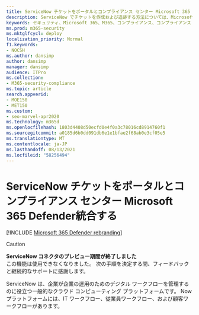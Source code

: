 ```yaml
---
title: ServiceNow チケットをポータルとコンプライアンス センター Microsoft 365 Defender統合する
description: ServiceNow でチケットを作成および追跡する方法については、Microsoft 365 Defenderコンプライアンス センターから確認します。
keywords: セキュリティ、Microsoft 365、M365、コンプライアンス、コンプライアンス センター、セキュリティ センター、ServiceNow、チケット、タスク、SNOW、接続
ms.prod: m365-security
ms.mktglfcycl: deploy
localization_priority: Normal
f1.keywords:
- NOCSH
ms.author: dansimp
author: dansimp
manager: dansimp
audience: ITPro
ms.collection:
- M365-security-compliance
ms.topic: article
search.appverid:
- MOE150
- MET150
ms.custom:
- seo-marvel-apr2020
ms.technology: m365d
ms.openlocfilehash: 1803d4408d50ecfd0e4f0a3c78016cd8914760f1
ms.sourcegitcommit: a0185d6b0dd091db6e1e1bfae2f68ab0e3cf05e5
ms.translationtype: MT
ms.contentlocale: ja-JP
ms.lasthandoff: 08/13/2021
ms.locfileid: "58256494"
---
```

# <a name="integrate-servicenow-tickets-into-the-microsoft-365-defender-portal-and-compliance-center"></a>ServiceNow チケットをポータルとコンプライアンス センター Microsoft 365 Defender統合する

[!INCLUDE [Microsoft 365 Defender rebranding](../includes/microsoft-defender.md)]

>[!CAUTION]
>**ServiceNow コネクタのプレビュー期間が終了しました**<br>
>この機能は使用できなくなりました。 次の手順を決定する間、フィードバックと継続的なサポートに感謝します。

ServiceNow は、企業が企業の運用のためのデジタル ワークフローを管理するのに役立つ一般的なクラウド コンピューティング プラットフォームです。 Now プラットフォームには、IT ワークフロー、従業員ワークフロー、および顧客ワークフローがあります。
